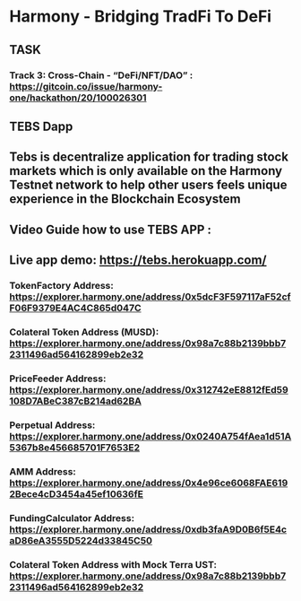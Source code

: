 
# Harmony - Bridging TradFi To DeFi

## TASK 
### Track 3: Cross-Chain - “DeFi/NFT/DAO” : https://gitcoin.co/issue/harmony-one/hackathon/20/100026301


## **TEBS Dapp**
## Tebs is decentralize application for trading stock markets which is only available on the Harmony Testnet network to help other users feels unique experience in the Blockchain Ecosystem


## Video Guide how to use TEBS APP : 


## Live app demo: https://tebs.herokuapp.com/


### **TokenFactory Address:** https://explorer.harmony.one/address/0x5dcF3F597117aF52cfF06F9379E4AC4C865d047C


### **Colateral Token Address (MUSD):** https://explorer.harmony.one/address/0x98a7c88b2139bbb72311496ad564162899eb2e32


### **PriceFeeder Address:** https://explorer.harmony.one/address/0x312742eE8812fEd59108D7ABeC387cB214ad62BA


### **Perpetual Address:** https://explorer.harmony.one/address/0x0240A754fAea1d51A5367b8e456685701F7653E2


### **AMM Address:** https://explorer.harmony.one/address/0x4e96ce6068FAE6192Bece4cD3454a45ef10636fE


### **FundingCalculator Address:** https://explorer.harmony.one/address/0xdb3faA9D0B6f5E4caD86eA3555D5224d33845C50


### **Colateral Token Address with Mock Terra UST:** https://explorer.harmony.one/address/0x98a7c88b2139bbb72311496ad564162899eb2e32

